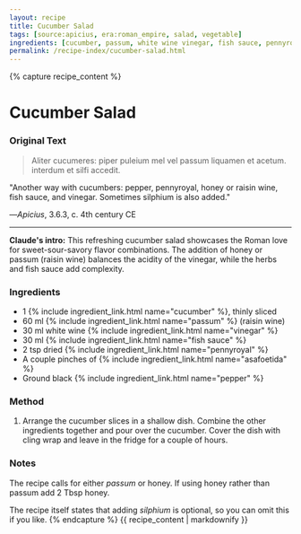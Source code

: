 ```yaml
---
layout: recipe
title: Cucumber Salad
tags: [source:apicius, era:roman_empire, salad, vegetable]
ingredients: [cucumber, passum, white wine vinegar, fish sauce, pennyroyal, asafoetida, black pepper]
permalink: /recipe-index/cucumber-salad.html
---
```


{% capture recipe_content %}
# Cucumber Salad

### Original Text
> Aliter cucumeres: piper puleium mel vel passum liquamen et acetum. interdum et silfi accedit.

"Another way with cucumbers: pepper, pennyroyal, honey or raisin wine, fish sauce, and vinegar. Sometimes silphium is also added."

—*Apicius*, 3.6.3, c. 4th century CE

___

**Claude's intro:** This refreshing cucumber salad showcases the Roman love for sweet-sour-savory flavor combinations. The addition of honey or passum (raisin wine) balances the acidity of the vinegar, while the herbs and fish sauce add complexity.

### Ingredients
- 1 {% include ingredient_link.html name="cucumber" %}, thinly sliced  
- 60 ml {% include ingredient_link.html name="passum" %} (raisin wine)  
- 30 ml white wine {% include ingredient_link.html name="vinegar" %}  
- 30 ml {% include ingredient_link.html name="fish sauce" %}  
- 2 tsp dried {% include ingredient_link.html name="pennyroyal" %}  
- A couple pinches of {% include ingredient_link.html name="asafoetida" %}  
- Ground black {% include ingredient_link.html name="pepper" %}

### Method
1. Arrange the cucumber slices in a shallow dish. Combine the other ingredients together and pour over the cucumber. Cover the dish with cling wrap and leave in the fridge for a couple of hours.

### Notes
The recipe calls for either *passum* or honey. If using honey rather than passum add 2 Tbsp honey.

The recipe itself states that adding *silphium* is optional, so you can omit this if you like.
{% endcapture %}
{{ recipe_content | markdownify }}